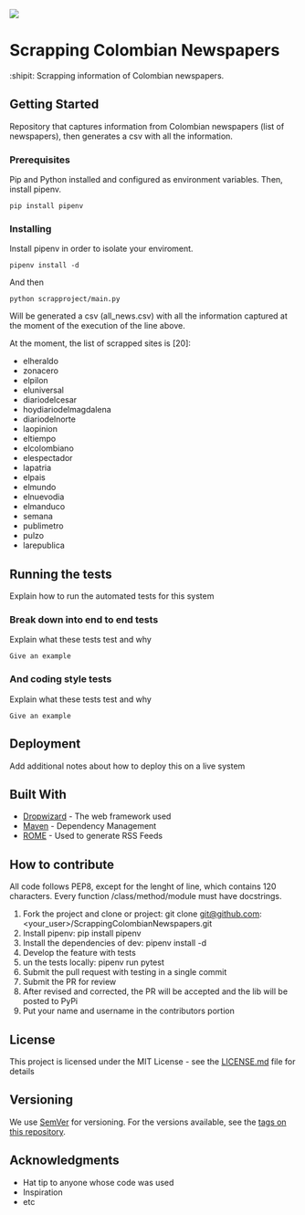![](https://github.com/Alfareiza/ScrappingColombianNewspapers/actions/workflows/main.yml/badge.svg)

# Scrapping Colombian Newspapers 

:shipit: Scrapping information of Colombian newspapers.

## Getting Started

Repository that captures information from Colombian newspapers (list of newspapers), then generates a csv with all the information.

### Prerequisites

Pip and Python installed and configured as environment variables. Then, install pipenv.

```
pip install pipenv
```

### Installing

Install pipenv in order to isolate your enviroment.

```
pipenv install -d
```

And then

```
python scrapproject/main.py
```

Will be generated a csv (all_news.csv) with all the information captured at the moment of the execution of the line above.

At the moment, the list of scrapped sites is [20]:
- elheraldo
- zonacero
- elpilon
- eluniversal
- diariodelcesar
- hoydiariodelmagdalena
- diariodelnorte
- laopinion
- eltiempo
- elcolombiano
- elespectador
- lapatria
- elpais
- elmundo
- elnuevodia
- elmanduco
- semana
- publimetro
- pulzo
- larepublica

## Running the tests

Explain how to run the automated tests for this system

### Break down into end to end tests

Explain what these tests test and why

```
Give an example
```

### And coding style tests

Explain what these tests test and why

```
Give an example
```

## Deployment

Add additional notes about how to deploy this on a live system

## Built With

* [Dropwizard](http://www.dropwizard.io/1.0.2/docs/) - The web framework used
* [Maven](https://maven.apache.org/) - Dependency Management
* [ROME](https://rometools.github.io/rome/) - Used to generate RSS Feeds

## How to contribute

All code follows PEP8, except for the lenght of line, which contains 120 characters. Every function /class/method/module must have docstrings.

1. Fork the project and clone or project: git clone git@github.com:<your_user>/ScrappingColombianNewspapers.git
2. Install pipenv: pip install pipenv
3. Install the dependencies of dev: pipenv install -d
4. Develop the feature with tests
5. un the tests locally: pipenv run pytest
6. Submit the pull request with testing in a single commit
7. Submit the PR for review
8. After revised and corrected, the PR will be accepted and the lib will be posted to PyPi
9. Put your name and username in the contributors portion

## License

This project is licensed under the MIT License - see the [LICENSE.md](LICENSE.md) file for details


## Versioning

We use [SemVer](http://semver.org/) for versioning. For the versions available, see the [tags on this repository](https://github.com/your/project/tags). 


## Acknowledgments

* Hat tip to anyone whose code was used
* Inspiration
* etc
